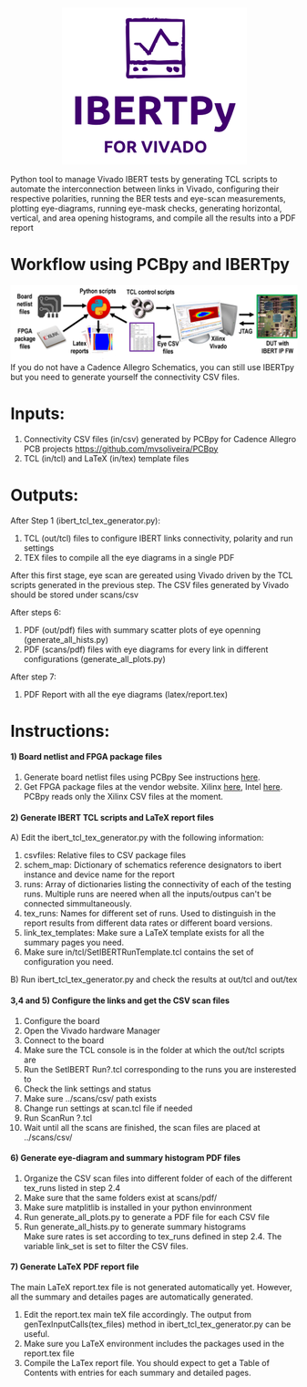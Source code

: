<p align="center">
<img src="docs/logo.png">  
</p>  
Python tool to manage Vivado IBERT tests by generating TCL scripts to automate the interconnection between links in Vivado, configuring their respective polarities, running the BER tests and eye-scan measurements, plotting eye-diagrams, running eye-mask checks, generating horizontal, vertical, and area opening histograms, and compile all the results into a PDF report

# Workflow using PCBpy and IBERTpy
![Alt text](docs/workflow.png?raw=true "Workflow")
If you do not have a Cadence Allegro Schematics, you can still use IBERTpy but you need to generate yourself the connectivity CSV files.

# Inputs:
1) Connectivity CSV files (in/csv) generated by PCBpy for Cadence Allegro PCB projects https://github.com/mvsoliveira/PCBpy
2) TCL (in/tcl) and LaTeX (in/tex) template files

# Outputs:

After Step 1 (ibert_tcl_tex_generator.py):
1) TCL (out/tcl) files to configure IBERT links connectivity, polarity and run settings
2) TEX files to compile all the eye diagrams in a single PDF

After this first stage, eye scan are gereated using Vivado driven by the TCL scripts generated in the previous step.
The CSV files generated by Vivado should be stored under scans/csv

After steps 6:
1) PDF (out/pdf) files with summary scatter plots of eye openning (generate_all_hists.py)
2) PDF (scans/pdf) files with eye diagrams for every link in different configurations (generate_all_plots.py)

After step 7:
1) PDF Report with all the eye diagrams (latex/report.tex)

# Instructions:
#### 1) Board netlist and FPGA package files

1) Generate board netlist files using PCBpy 
See instructions <a href="https://github.com/mvsoliveira/PCBpy/blob/master/docs/GeneratingCadenceInputFiles.pdf">here</a>.
2) Get FPGA package files at the vendor website. Xilinx <a href="https://www.xilinx.com/support/package-pinout-files.html">here</a>, Intel <a href="https://www.intel.com/content/www/us/en/programmable/support/literature/lit-dp.html">here</a>.<br>
PCBpy reads only the Xilinx CSV files at the moment. 
  
#### 2) Generate IBERT TCL scripts and LaTeX report files

A) Edit the ibert_tcl_tex_generator.py with the following information:

1) csvfiles: Relative files to CSV package files
2) schem_map: Dictionary of schematics reference designators to ibert instance and device name for the report
3) runs: Array of dictionaries listing the connectivity of each of the testing runs. Multiple runs are neered when all the inputs/outpus can't be connected simmultaneously. 
4) tex_runs: Names for different set of runs. Used to distinguish in the report results from different data rates or different board versions. 
5) link_tex_templates: Make sure a LaTeX template exists for all the summary pages you need. 
6) Make sure in/tcl/SetIBERTRunTemplate.tcl contains the set of configuration you need. 

B) Run ibert_tcl_tex_generator.py and check the results at out/tcl and out/tex

#### 3,4 and 5) Configure the links and get the CSV scan files

1) Configure the board
2) Open the Vivado hardware Manager
3) Connect to the board
4) Make sure the TCL console is in the folder at which the out/tcl scripts are
5) Run the SetIBERT Run?.tcl corresponding to the runs you are insterested to
6) Check the link settings and status
7) Make sure ../scans/csv/ path exists
8) Change run settings at scan.tcl file if needed
9) Run ScanRun ?.tcl
10) Wait until all the scans are finished, the scan files are placed at ../scans/csv/

#### 6) Generate eye-diagram and summary histogram PDF files

1) Organize the CSV scan files into different folder of each of the different tex_runs listed in step 2.4
2) Make sure that the same folders exist at scans/pdf/
3) Make sure matplitlib is installed in your python envinronment 
4) Run generate_all_plots.py to generate a PDF file for each CSV file
5) Run generate_all_hists.py to generate summary histograms<br>
Make sure rates is set according to tex_runs defined in step 2.4. The variable link_set is set to filter the CSV files.

#### 7) Generate LaTeX PDF report file

The main LaTeX report.tex file is not generated automatically yet. However, all the summary and detailes pages are automatically generated. 

1) Edit the report.tex main teX file accordingly. The output from genTexInputCalls(tex_files) method in ibert_tcl_tex_generator.py can be useful. 
2) Make sure you LaTeX environment includes the packages used in the report.tex file 
3) Compile the LaTex report file. You should expect to get a Table of Contents with entries for each summary and detailed pages. 









